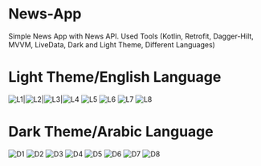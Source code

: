 # News-App
Simple News App with News API.
Used Tools (Kotlin, Retrofit, Dagger-Hilt, MVVM, LiveData, Dark and Light Theme, Different Languages)

# Light Theme/English Language


![L1](https://github.com/Ibtehal-Thabet/News-App/assets/55961675/3dc37fab-b4e0-4ad5-885a-b2bf62a16606)|![L2](https://github.com/Ibtehal-Thabet/News-App/assets/55961675/bea701bb-38f0-4dd9-9293-29ed645228fa)|![L3](https://github.com/Ibtehal-Thabet/News-App/assets/55961675/87005d57-3734-4d6d-823d-f846d77e15ac)|![L4](https://github.com/Ibtehal-Thabet/News-App/assets/55961675/d1f9ff1f-8d67-4096-9b10-692a87fbfd3d)
![L5](https://github.com/Ibtehal-Thabet/News-App/assets/55961675/426e7d5d-9743-4315-ad9c-327eae87efcf) ![L6](https://github.com/Ibtehal-Thabet/News-App/assets/55961675/e8e65f9f-0898-4d41-aa2b-3b306d2328a5) ![L7](https://github.com/Ibtehal-Thabet/News-App/assets/55961675/809ec4bc-6753-47e8-aa40-75926c870ac6) ![L8](https://github.com/Ibtehal-Thabet/News-App/assets/55961675/850728d5-ff2d-428f-9113-3145170ad89c)


# Dark Theme/Arabic Language

![D1](https://github.com/Ibtehal-Thabet/News-App/assets/55961675/20d0f2f8-a8cd-42ed-b94f-7734f84905f0) ![D2](https://github.com/Ibtehal-Thabet/News-App/assets/55961675/548c7555-b28d-413d-b070-284ba1ba2e06)
![D3](https://github.com/Ibtehal-Thabet/News-App/assets/55961675/c0f71e96-02b4-4e0f-9c06-685e4397eb29) ![D4](https://github.com/Ibtehal-Thabet/News-App/assets/55961675/c157b360-9c50-4dc3-8aed-5e62cc907a0b)
![D5](https://github.com/Ibtehal-Thabet/News-App/assets/55961675/1fdaa627-b886-4cd8-8959-a7cfb7e1994e) ![D6](https://github.com/Ibtehal-Thabet/News-App/assets/55961675/9a902c67-e7b5-44ba-9fec-6c331bf8934d)
![D7](https://github.com/Ibtehal-Thabet/News-App/assets/55961675/445191e9-9bcb-402f-9544-33ffe48e9b90) ![D8](https://github.com/Ibtehal-Thabet/News-App/assets/55961675/9400cfd5-70b8-49a8-b497-c30acfab13da)
